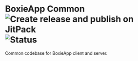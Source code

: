 # BoxieApp Common ![Create release and publish on JitPack](https://github.com/err09r/BoxieApp-common/actions/workflows/release.yml/badge.svg) ![Status](https://img.shields.io/badge/Status-Work%20in%20Progress-yellow)

Common codebase for BoxieApp client and server.

